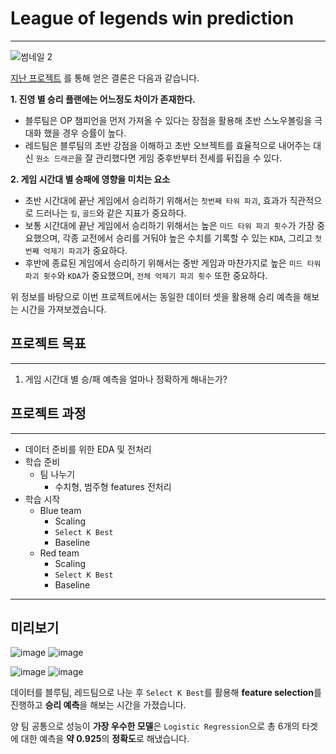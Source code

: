 # League of legends win prediction
-----
![썸네일 2](https://user-images.githubusercontent.com/70729822/203340293-6b0bbe4a-74af-4859-b6cb-218c82a3ecd8.png)

[지난 프로젝트](https://github.com/9haeng/League-of-legends-data-analysis) 를 통해 얻은 결론은 다음과 같습니다.

**1. 진영 별 승리 플랜에는 어느정도 차이가 존재한다.**

  - 블루팀은 OP 챔피언을 먼저 가져올 수 있다는 장점을 활용해 초반 스노우볼링을 극대화 했을 경우 승률이 높다.
  - 레드팀은 블루팀의 초반 강점을 이해하고 초반 오브젝트를 효율적으로 내어주는 대신 `원소 드래곤`을 잘 관리했다면 게임 중후반부터 전세를 뒤집을 수 있다.

**2. 게임 시간대 별 승패에 영향을 미치는 요소**

  - 초반 시간대에 끝난 게임에서 승리하기 위해서는 `첫번째 타워 파괴`, 효과가 직관적으로 드러나는 `킬`, `골드`와 같은 지표가 중요하다.
  - 보통 시간대에 끝난 게임에서 승리하기 위해서는 높은 `미드 타워 파괴 횟수`가 가장 중요했으며, 각종 교전에서 승리를 거둬야 높은 수치를 기록할 수 있는 `KDA`, 그리고 `첫번째 억제기 파괴`가 중요하다.
  - 후반에 종료된 게임에서 승리하기 위해서는 중반 게임과 마찬가지로 높은 `미드 타워 파괴 횟수`와 `KDA`가 중요했으며, `전체 억제기 파괴 횟수` 또한 중요하다.
 
위 정보를 바탕으로 이번 프로젝트에서는 동일한 데이터 셋을 활용해 승리 예측을 해보는 시간을 가져보겠습니다.

## 프로젝트 목표
----
1. 게임 시간대 별 승/패 예측을 얼마나 정확하게 해내는가?

## 프로젝트 과정
----
- 데이터 준비를 위한 EDA 및 전처리
- 학습 준비
    - 팀 나누기
        - 수치형, 범주형 features 전처리
- 학습 시작
    - Blue team
        - Scaling
        - `Select K Best`
        - Baseline
    - Red team
        - Scaling
        - `Select K Best`
        - Baseline

----
## 미리보기

![image](https://user-images.githubusercontent.com/70729822/203346668-5ca49898-5a6c-43d4-afdb-012312510f18.png)
![image](https://user-images.githubusercontent.com/70729822/203346737-37f5848b-62de-4bdc-855e-5254f6863c21.png)

![image](https://user-images.githubusercontent.com/70729822/203347079-e03df0f0-7192-4446-b9f2-1b8c7690f519.png)
![image](https://user-images.githubusercontent.com/70729822/203347146-2a69cb10-e80a-4a1b-bfc7-d32be147122b.png)

데이터를 블루팀, 레드팀으로 나눈 후 `Select K Best`를 활용해 **feature selection**를 진행하고 **승리 예측**을 해보는 시간을 가졌습니다.

양 팀 공통으로 성능이 **가장 우수한 모델**은 `Logistic Regression`으로 총 6개의 타겟에 대한 예측을 **약 0.925**의 **정확도**로 해냈습니다.




